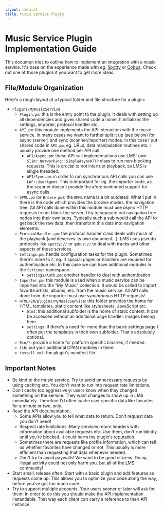```yaml
---
layout: default
title: Music Service Plugin
---
```


# Music Service Plugin Implementation Guide

This documen tries to outline how to implement an integration with a music service. It's base on the experience made with eg. [Spotty](https://github.com/michaelherger/Spotty-Plugin) or [Qobuz](https://github.com/pierrepoulpe/SqueezeboxQobuz). Check out one of those plugins if you want to get more ideas.

## File/Module Organization

Here's a rough layout of a typical folder and file structure for a plugin:

* `Plugins/MyMusicService`
    * `Plugin.pm`: this is the entry point to the plugin. It deals with setting up all dependencies and gives shared code a home. It initializes the settings, importer, protocol handler etc.
    * `API.pm`: this module implements the API interaction with the music service. In many cases we want to further split it up (see below) for async (server) and sync (scanner/importer) modes. In this case I put shared code in `API.pm`, eg. URLs, data manipulation routines etc. I usually provide one method per API call.
        * `API/Async.pm`: these API call implementations use LMS' own `Slim::Networking::SimpleAsyncHTTP` class to run non-blocking requests. This is crucial to not interrupt playback, as LMS is single threaded.
        * `API/Sync.pm`: in order to run synchronous API calls you can use `LWP::UserAgent`. This is important for eg. the importer code, as the scanner doesn't provide the aforementioned support for async calls.
    * `OPML.pm` (or `Browse.pm`): the `OPML` name is a bit outdated. What I put in there is the code which provides the browse modes, the navigation tree. All API calls done within this module must use *async* HTTP requests to not block the server. I try to separate out navigation tree nodes into their own subs. Typically such a sub would call the API to get back the raw data, then transform this data into navigation elements.
    * `ProtocolHandler.pm`: the protocol handler class deals with much of the playback (and deserves its own document...). LMS uses pseudo protocols like `spotty://` or `qobuz://` to deal with tracks and other aspects of these services.
    * `Settings.pm`: handle configuration tasks for the plugin. Sometimes there's more to it, eg. if special pages or handlers are required for authentication etc. In this case we can have additional modules in the `Settings` namespace.
        * `Settings/Auth.pm`: another handler to deal with authentication
    * `Importer.pm`: this module is used when a music service can be imported into the "My Music" collection. It would be called to import favorite artists, albums, etc. from the music service. All API calls done from the importer must use *synchronous* HTTP requests!
    * `HTML/EN/plugins/MyMusicService`: this folder provides the home for HTML templates, static content like stylesheets, JavaScript etc.
        * `html`: this additional subfolder is the home of static content. It can be accessed without an additional page handler. Images belong here.
        * `settings`: if there's a need for more than the basic settings page I often put the templates in their own subfolder. That's absolutely optional.
    * `Bin/*`: provide a home for platform specific binaries, if needed.
    * `lib`: put your additional CPAN modules in there.
    * `install.xml`: the plugin's manifest file.


## Important Notes

* Be kind to the music service. Try to avoid unnecessary requests by using caching etc. You don't want to run into request rate limitations.
* Don't cache too aggressively: users know when they changed something on the service. They want changes to show up in LMS immediately. Therefore I'd often cache user specific data like favorites for a minute or two, only.
* Read the API documentation.
    * Some APIs allow you to tell what data to return. Don't request data you don't need!
    * Respect rate limitations. Many services return headers with information about available requests etc. Use them, don't run blindly until you're blocked. It could harm the plugin's reputation.
    * Sometimes there are requests like profile information, which can tell us whether favorites have changed or not. This usually is more efficient than requesting that data whenever needed.
    * Don't try to avoid paywalls! We want to be good citizens. Doing illegal activity could not only harm you, but all of the LMS community!
* Start small, release often. Start with a basic plugin and add features as requests come up. This allows you to optimize your code along the way, before you've got too much code.
* Try to support multiple accounts. Your users sooner or later will ask for them. In order to do this you should make the API implementation instantiable. That way each client can carry a reference to their API instance.


